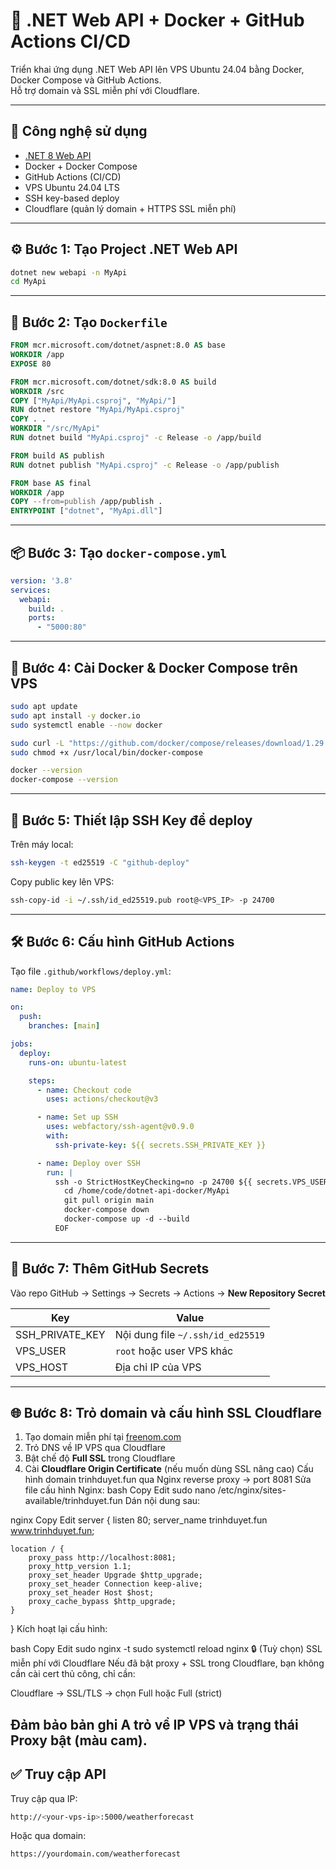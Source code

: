 # 🚀 .NET Web API + Docker + GitHub Actions CI/CD

Triển khai ứng dụng .NET Web API lên VPS Ubuntu 24.04 bằng Docker, Docker Compose và GitHub Actions.  
Hỗ trợ domain và SSL miễn phí với Cloudflare.

---

## 🧱 Công nghệ sử dụng

- [.NET 8 Web API](https://learn.microsoft.com/en-us/aspnet/core/web-api)
- Docker + Docker Compose
- GitHub Actions (CI/CD)
- VPS Ubuntu 24.04 LTS
- SSH key-based deploy
- Cloudflare (quản lý domain + HTTPS SSL miễn phí)

---

## ⚙️ Bước 1: Tạo Project .NET Web API

```bash
dotnet new webapi -n MyApi
cd MyApi
```

---

## 🐳 Bước 2: Tạo `Dockerfile`

```Dockerfile
FROM mcr.microsoft.com/dotnet/aspnet:8.0 AS base
WORKDIR /app
EXPOSE 80

FROM mcr.microsoft.com/dotnet/sdk:8.0 AS build
WORKDIR /src
COPY ["MyApi/MyApi.csproj", "MyApi/"]
RUN dotnet restore "MyApi/MyApi.csproj"
COPY . .
WORKDIR "/src/MyApi"
RUN dotnet build "MyApi.csproj" -c Release -o /app/build

FROM build AS publish
RUN dotnet publish "MyApi.csproj" -c Release -o /app/publish

FROM base AS final
WORKDIR /app
COPY --from=publish /app/publish .
ENTRYPOINT ["dotnet", "MyApi.dll"]
```

---

## 📦 Bước 3: Tạo `docker-compose.yml`

```yaml
version: '3.8'
services:
  webapi:
    build: .
    ports:
      - "5000:80"
```

---

## 📡 Bước 4: Cài Docker & Docker Compose trên VPS

```bash
sudo apt update
sudo apt install -y docker.io
sudo systemctl enable --now docker

sudo curl -L "https://github.com/docker/compose/releases/download/1.29.2/docker-compose-$(uname -s)-$(uname -m)"   -o /usr/local/bin/docker-compose
sudo chmod +x /usr/local/bin/docker-compose

docker --version
docker-compose --version
```

---

## 🔐 Bước 5: Thiết lập SSH Key để deploy

Trên máy local:

```bash
ssh-keygen -t ed25519 -C "github-deploy"
```

Copy public key lên VPS:

```bash
ssh-copy-id -i ~/.ssh/id_ed25519.pub root@<VPS_IP> -p 24700
```

---

## 🛠️ Bước 6: Cấu hình GitHub Actions

Tạo file `.github/workflows/deploy.yml`:

```yaml
name: Deploy to VPS

on:
  push:
    branches: [main]

jobs:
  deploy:
    runs-on: ubuntu-latest

    steps:
      - name: Checkout code
        uses: actions/checkout@v3

      - name: Set up SSH
        uses: webfactory/ssh-agent@v0.9.0
        with:
          ssh-private-key: ${{ secrets.SSH_PRIVATE_KEY }}

      - name: Deploy over SSH
        run: |
          ssh -o StrictHostKeyChecking=no -p 24700 ${{ secrets.VPS_USER }}@${{ secrets.VPS_HOST }} << 'EOF'
            cd /home/code/dotnet-api-docker/MyApi
            git pull origin main
            docker-compose down
            docker-compose up -d --build
          EOF
```

---

## 🔑 Bước 7: Thêm GitHub Secrets

Vào repo GitHub → Settings → Secrets → Actions → **New Repository Secret**

| Key             | Value                                      |
|----------------|--------------------------------------------|
| SSH_PRIVATE_KEY | Nội dung file `~/.ssh/id_ed25519`         |
| VPS_USER        | `root` hoặc user VPS khác                 |
| VPS_HOST        | Địa chỉ IP của VPS                        |

---

## 🌐 Bước 8: Trỏ domain và cấu hình SSL Cloudflare

1. Tạo domain miễn phí tại [freenom.com](https://www.freenom.com/)
2. Trỏ DNS về IP VPS qua Cloudflare
3. Bật chế độ **Full SSL** trong Cloudflare
4. Cài **Cloudflare Origin Certificate** (nếu muốn dùng SSL nâng cao)
Cấu hình domain trinhduyet.fun qua Nginx reverse proxy → port 8081
Sửa file cấu hình Nginx:
bash
Copy
Edit
sudo nano /etc/nginx/sites-available/trinhduyet.fun
Dán nội dung sau:

nginx
Copy
Edit
server {
    listen 80;
    server_name trinhduyet.fun www.trinhduyet.fun;

    location / {
        proxy_pass http://localhost:8081;
        proxy_http_version 1.1;
        proxy_set_header Upgrade $http_upgrade;
        proxy_set_header Connection keep-alive;
        proxy_set_header Host $host;
        proxy_cache_bypass $http_upgrade;
    }
}
Kích hoạt lại cấu hình:

bash
Copy
Edit
sudo nginx -t
sudo systemctl reload nginx
🔒 (Tuỳ chọn) SSL miễn phí với Cloudflare
Nếu đã bật proxy + SSL trong Cloudflare, bạn không cần cài cert thủ công, chỉ cần:

Cloudflare → SSL/TLS → chọn Full hoặc Full (strict)

Đảm bảo bản ghi A trỏ về IP VPS và trạng thái Proxy bật (màu cam).
---

## ✅ Truy cập API

Truy cập qua IP:

```bash
http://<your-vps-ip>:5000/weatherforecast
```

Hoặc qua domain:

```bash
https://yourdomain.com/weatherforecast
```
